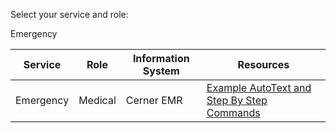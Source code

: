 Select your service and role:

Emergency

Service | Role | Information System | Resources
------------ | ------------- | ------------- | -------------
Emergency | Medical | Cerner EMR | [Example AutoText and Step By Step Commands](emergency-medical-cerner-emr.md)
